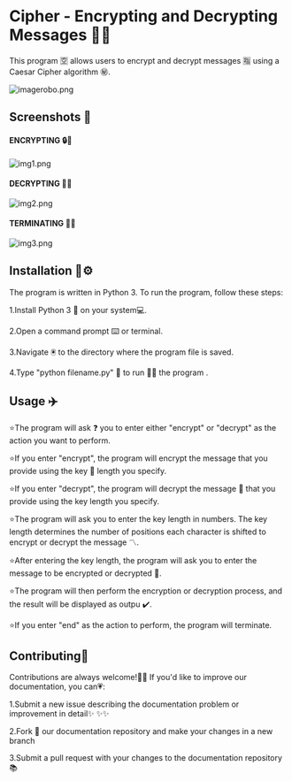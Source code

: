 
# Cipher - Encrypting and Decrypting Messages 🙈🙊

This program 🈳 allows users to encrypt and decrypt messages 🈯 using a Caesar Cipher algorithm ㊙️.

![imagerobo.png](https://i.postimg.cc/kGbCST0G/imagerobo.png)
##  Screenshots 📸
#### ENCRYPTING 🔒📃

![img1.png](https://i.postimg.cc/QtkyYbC4/img1.png)
#### DECRYPTING 🔐📝

![img2.png](https://i.postimg.cc/MpB06GwV/img2.png)
#### TERMINATING 🛑🚧

![img3.png](https://i.postimg.cc/kGxcjX5x/img3.png)


## Installation 🔧⚙️

The program is written in Python 3. To run the program, follow these steps:

1.Install Python 3 🐍 on your system💻.

2.Open a command prompt ⌨️ or terminal.

3.Navigate 🖲️ to the directory where the program file is saved.

4.Type "python filename.py" 📃 to run 🏃‍♂️ the program .
## Usage ✈️
⭐The program will ask ❓ you to enter either "encrypt" or "decrypt" as the action you want to perform.

⭐If you enter "encrypt", the program will encrypt the message that you provide using the key 🔑 length you specify.

⭐If you enter "decrypt", the program will decrypt the message 💠 that you provide using the key length you specify.

⭐The program will ask you to enter the key length in numbers. The key length determines the number of positions each character is shifted to encrypt or decrypt the message 〽️.

⭐After entering the key length, the program will ask you to enter the message to be encrypted or decrypted 🔰.

⭐The program will then perform the encryption or decryption process, and the result will be displayed as outpu ✔️.

⭐If you enter "end" as the action to perform, the program will terminate. 
## Contributing🤝

Contributions are always welcome!🤝🤗
If you'd like to improve our documentation, you can💗:

1.Submit a new issue describing the documentation problem or improvement in detail✨ ✨✨

2.Fork 🍴 our documentation repository and make your changes in a new branch 

3.Submit a pull request with your changes to the documentation repository 📚

